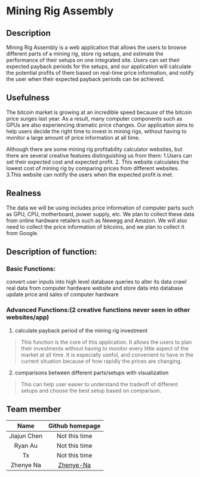 # Mining Rig Assembly

## Description

Mining Rig Assembly is a web application that allows the users to browse different parts of a mining rig, store rig setups, and estimate the performance of their setups on one integrated site. Users can set their expected payback periods for the setups, and our application will calculate the potential profits of them based on real-time price information, and notify the user when their expected payback periods can be achieved. 

## Usefulness

The bitcoin market is growing at an incredible speed because of the bitcoin price surges last year. As a result, many computer components such as GPUs are also experiencing dramatic price changes. Our application aims to help users decide the right time to invest in mining rigs, without having to monitor a large amount of price information at all time. 

Although there are some mining rig profitability calculator websites, but there are several creative features distinguishing us from them:
1.Users can set their expected cost  and expected profit.
2. This website calculates the lowest cost of mining rig by comparing prices from different websites.
3.This website can notify the users when the expected profit is met.
 
## Realness
 
The data we will be using includes price information of computer parts such as GPU, CPU, motherboard, power supply, etc. We plan to collect these data from online hardware retailers such as Newegg and Amazon. We will also need to collect the price information of bitcoins, and we plan to collect it from Google. 

## Description of function:

### Basic Functions:

convert user inputs into high level database queries to alter its data
crawl real data from computer hardware website and store data into database
update price and sales of computer hardware

### Advanced Functions:(2 creative functions never seen in other websites/app)
	
1. calculate payback period of the mining rig investment
		
> This function is the core of this application. It allows the users to plan their investments without having to monitor every little aspect of the market at all time. It is especially useful, and convenient to have in the current situation because of how rapidly the prices are changing. 

2. comparisons between different parts/setups with visualization 

> This can help user easier to understand the tradeoff of different setups and choose the best setup based on comparison.

## Team member

|     Name    |              Github homepage              |
|:-----------:|:-----------------------------------------:|
| Jiajun Chen |               Not this time               |
|   Ryan Au   |               Not this time               |
|      Tx     |               Not this time               |
|  Zhenye Na  | [Zhenye-Na](https://github.com/Zhenye-Na) |




